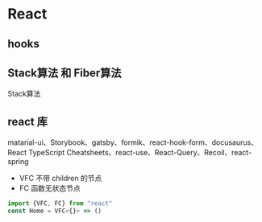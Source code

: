 # React

## hooks

## Stack算法 和 Fiber算法
Stack算法
## react 库

matarial-ui、Storybook、gatsby、formik、react-hook-form、docusaurus、React TypeScript Cheatsheets、react-use、React-Query、Recoil、react-spring

- VFC 不带 children 的节点
- FC 函数无状态节点

```ts
import {VFC, FC} from "react"
const Home = VFC<{}> => ()
```

